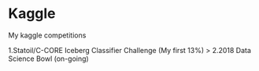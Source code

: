 # Kaggle
My kaggle competitions

1.Statoil/C-CORE Iceberg Classifier Challenge (My first 13%)   >   2.2018 Data Science Bowl (on-going)
